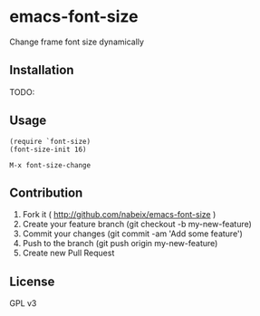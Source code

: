 # emacs-font-size
Change frame font size dynamically

## Installation

TODO:

## Usage

```
(require `font-size)
(font-size-init 16)
```

```
M-x font-size-change
```

## Contribution

1. Fork it ( http://github.com/nabeix/emacs-font-size )
2. Create your feature branch (git checkout -b my-new-feature)
3. Commit your changes (git commit -am 'Add some feature')
4. Push to the branch (git push origin my-new-feature)
5. Create new Pull Request

## License

GPL v3
